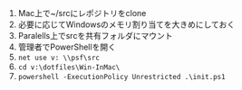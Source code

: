 1. Mac上で~/srcにレポジトリをclone
2. 必要に応じてWindowsのメモリ割り当てを大きめにしておく
1. Paralells上でsrcを共有フォルダにマウント
1. 管理者でPowerShellを開く
1. `net use v: \\psf\src`
1. `cd v:\dotfiles\Win-InMac\`
1. `powershell -ExecutionPolicy Unrestricted .\init.ps1`